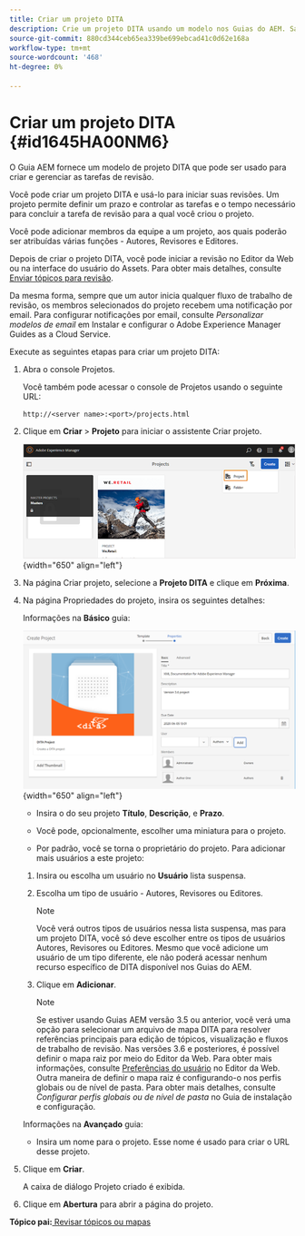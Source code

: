 ```yaml
---
title: Criar um projeto DITA
description: Crie um projeto DITA usando um modelo nos Guias do AEM. Saiba como usar um projeto DITA para iniciar as revisões.
source-git-commit: 880cd344ceb65ea339be699ebcad41c0d62e168a
workflow-type: tm+mt
source-wordcount: '468'
ht-degree: 0%

---
```


# Criar um projeto DITA {#id1645HA00NM6}

O Guia AEM fornece um modelo de projeto DITA que pode ser usado para criar e gerenciar as tarefas de revisão.

Você pode criar um projeto DITA e usá-lo para iniciar suas revisões. Um projeto permite definir um prazo e controlar as tarefas e o tempo necessário para concluir a tarefa de revisão para a qual você criou o projeto.

Você pode adicionar membros da equipe a um projeto, aos quais poderão ser atribuídas várias funções - Autores, Revisores e Editores.

Depois de criar o projeto DITA, você pode iniciar a revisão no Editor da Web ou na interface do usuário do Assets. Para obter mais detalhes, consulte [Enviar tópicos para revisão](review-send-topics-for-review.md#).

Da mesma forma, sempre que um autor inicia qualquer fluxo de trabalho de revisão, os membros selecionados do projeto recebem uma notificação por email. Para configurar notificações por email, consulte *Personalizar modelos de email* em Instalar e configurar o Adobe Experience Manager Guides as a Cloud Service.

Execute as seguintes etapas para criar um projeto DITA:

1. Abra o console Projetos.

   Você também pode acessar o console de Projetos usando o seguinte URL:

   ```http
   http://<server name>:<port>/projects.html
   ```

1. Clique em **Criar** \> **Projeto** para iniciar o assistente Criar projeto.

   ![](images/project-console-63.png){width="650" align="left"}

1. Na página Criar projeto, selecione a **Projeto DITA** e clique em **Próxima**.

1. Na página Propriedades do projeto, insira os seguintes detalhes:

   Informações na **Básico** guia:

   ![](images/create-project.png){width="650" align="left"}

   - Insira o do seu projeto **Título**, **Descrição**, e **Prazo**.

   - Você pode, opcionalmente, escolher uma miniatura para o projeto.

   - Por padrão, você se torna o proprietário do projeto. Para adicionar mais usuários a este projeto:

   1. Insira ou escolha um usuário no **Usuário** lista suspensa.

   1. Escolha um tipo de usuário - Autores, Revisores ou Editores.

      >[!NOTE]
      >
      >Você verá outros tipos de usuários nessa lista suspensa, mas para um projeto DITA, você só deve escolher entre os tipos de usuários Autores, Revisores ou Editores. Mesmo que você adicione um usuário de um tipo diferente, ele não poderá acessar nenhum recurso específico de DITA disponível nos Guias do AEM.

   1. Clique em **Adicionar**.

      >[!NOTE]
      >
      >Se estiver usando Guias AEM versão 3.5 ou anterior, você verá uma opção para selecionar um arquivo de mapa DITA para resolver referências principais para edição de tópicos, visualização e fluxos de trabalho de revisão. Nas versões 3.6 e posteriores, é possível definir o mapa raiz por meio do Editor da Web. Para obter mais informações, consulte [Preferências do usuário](web-editor-features.md#id2087G0P40SB) no Editor da Web. Outra maneira de definir o mapa raiz é configurando-o nos perfis globais ou de nível de pasta. Para obter mais detalhes, consulte *Configurar perfis globais ou de nível de pasta* no Guia de instalação e configuração.

   Informações na **Avançado** guia:

   - Insira um nome para o projeto. Esse nome é usado para criar o URL desse projeto.

1. Clique em **Criar**.

   A caixa de diálogo Projeto criado é exibida.

1. Clique em **Abertura** para abrir a página do projeto.


**Tópico pai:**[ Revisar tópicos ou mapas](review.md)
